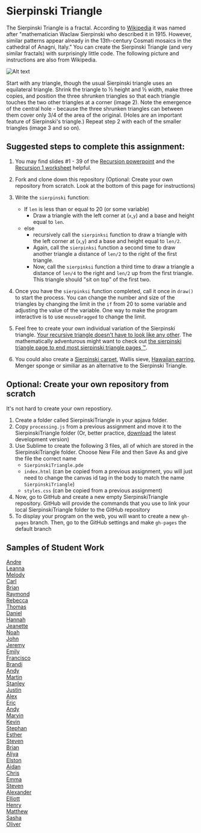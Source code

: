 Sierpinski Triangle
==================

The Sierpinski Triangle is a fractal. According to [Wikipedia](http://en.wikipedia.org/wiki/Sierpinski_triangle) it was named after "mathematician Waclaw Sierpinski who described it in 1915. However, similar patterns appear already in the 13th-century Cosmati mosaics in the cathedral of Anagni, Italy." You can create the Sierpinski Triangle (and very similar fractals) with surprisingly little code. The following picture and instructions are also from Wikipedia.

![Alt text](http://upload.wikimedia.org/wikipedia/commons/thumb/0/05/Sierpinski_triangle_evolution.svg/512px-Sierpinski_triangle_evolution.svg.png)

Start with any triangle, though the usual Sierpinski triangle uses an equilateral triangle. Shrink the triangle to ½ height and ½ width, make three copies, and position the three shrunken triangles so that each triangle touches the two other triangles at a corner (image 2). Note the emergence of the central hole - because the three shrunken triangles can between them cover only 3/4 of the area of the original. (Holes are an important feature of Sierpinski's triangle.) Repeat step 2 with each of the smaller triangles (image 3 and so on).

Suggested steps to complete this assignment:
----------------------------------------------
1. You may find slides #1 - 39 of the [Recursion powerpoint](https://drive.google.com/open?id=0Bz2ZkT6qWPYTdFNMNkthaG15X1k) and  the [Recursion 1 worksheet](https://drive.google.com/open?id=0Bz2ZkT6qWPYTN2U4M2E5ZTQtMGFhMC00ZDY0LThiMGItODMwYzBiMGFiODdi) helpful.
2. Fork and clone down this repository (Optional: Create your own repository from scratch. Look at the bottom of this page for instructions)
2. Write the `sierpinski` function:

    * If `len` is less than or equal to 20 (or some variable) 
        * Draw a triangle with the left corner at (`x`,`y`) and a base and height equal to `len`.
    * else
        * recursively call the `sierpinksi` function to draw a triangle with the left corner at (`x`,`y`) and a base and height equal to `len/2`.
        * Again, call the `sierpinksi` function a second time to draw another triangle a distance of `len/2` to the right of the first triangle.
        * Now, call the `sierpinksi` function a third time to draw a triangle a distance of `len/4` to the right and `len/2` up from the first triangle. This triangle should "sit on top" of the first two.
3. Once you have the `sierpinksi` function completed, call it once in `draw()` to start the process. You can change the number and size of the triangles by changing the limit in the `if` from 20 to some variable and adjusting the value of the variable. One way to make the program interactive is to use `mouseDragged` to change the limit.
4. Feel free to create your own individual variation of the Sierpinski triangle. [Your recursive triangle doesn't have to look like any other](http://www.google.com/search?q=variations+on+a+theme+of+sierpinski&safe=active&es_sm=122&source=lnms&tbm=isch&sa=X&ei=Ku-uVP7vEJecoQSvwoCADg&ved=0CAoQ_AUoAw&biw=1280&bih=856&surl=1#safe=active&tbm=isch&q=variations+on+sierpinski+triangle&imgdii=_). The mathematically adventurous might want to check out [the sierpinski triangle page to end most sierpinski triangle pages ™](http://www.oftenpaper.net/sierpinski.htm).
5. You could also create a [Sierpinski carpet](http://en.wikipedia.org/wiki/Sierpinski_carpet), Wallis sieve, [Hawaiian earring](https://en.wikipedia.org/wiki/Hawaiian_earring), Menger sponge or similiar as an alternative to the Sierpinski Triangle.

Optional: Create your own repository from scratch
-------------------------------------------------
It's not hard to create your own repostiory.    
1. Create a folder called SierpinskiTriangle in your apjava folder.    
2. Copy `processing.js` from a previous assignment and move it to the SierpinskiTriangle folder (Or, better practice, [download](http://processingjs.org/download/) the latest development version)    
3. Use Sublime to create the following 3 files, all of which are stored in the SierpinskiTriangle folder. Choose New File and then Save As and give the file the correct name    
    * `SierpinskiTriangle.pde`    
    * `index.html` (can be copied from a previous assignment, you will just need to change the canvas id tag in the body to match the name `SierpinskiTriangle`)    
    * `styles.css` (can be copied from a previous assignment)    
4. Now, go to GitHub and create a new empty SierpinskiTriangle repository. GitHub will provide the commands that you use to link your local SierpinskiTriangle folder to the GitHub repository    
5. To display your program on the web, you will want to create a new `gh-pages` branch. Then, go to the GitHub settings and make `gh-pages` the default branch    

Samples of Student Work
-----------------------
[Andre](http://ardzejafyl.github.io/SierpinskiTriangle/)  
[Leanna](http://leannayu.github.io/SierpinskiTriangle/)  
[Melody](http://itsmelodious.github.io/SierpinskiTriangle/)  
[Carl](http://cahouweling.github.io/SierpinskiTriangle/)  
[Brian](http://articlegend.github.io/SierpinskiTriangle/)  
[Raymond](http://raymondshew.github.io/SierpinskiTriangle/)  
[Rebecca](http://rebeckur.github.io/SierpinskiCarpet/)  
[Thomas](http://whatarethose.github.io/SierpinskiTriangle/)  
[Daniel](http://donutdaniel.github.io/SierpinskiTriangle/)  
[Hannah](http://kaliburr.github.io/SierpinskiTriangle/)  
[Jeanette](http://roquefortt.github.io/SierpinskiTriangle/)  
[Noah](http://noahzpepper.github.io/SierpinskiTriangle/)  
[John](http://jcdente.github.io/SierpinskiTriangle/)  
[Jeremy](http://gitrektapcs.github.io/SierpinskiTriangle/)  
[Emily](http://emyee19.github.io/SierpinskiTriangle/)  
[Francisco](http://frbui.github.io/SierpinskiTriangle/)  
[Brandi](http://brw1221.github.io/SierpinskiTriangle/)  
[Andy](http://huangandy54.github.io/SierpinskiTriangle/)  
[Martin](http://marrtinj.github.io/SierpinskiTriangle/)  
[Stanley](http://kotorisan.github.io/SierpinskiTriangle/)  
[Justin](http://justinleong360.github.io/SierpinskiTriangle/)  
[Alex](http://alexlo1.github.io/SierpinskiTriangle/)  
[Eric](http://erickango.github.io/SierpinskiTriangle/)  
[Andy](http://anonymous001.github.io/SierpinskiTriangle/)  
[Marvin](http://mluong888.github.io/SierpinskiTriangle/)  
[Kevin](http://oohklim.github.io/SierpinskiTriangle/)  
[Stephan](http://stephan-xie-01.github.io/SierpinskiTriangle/)  
[Esther](http://elam2016.github.io/SierpinskiCarpet/)  
[Steven](http://crzysteven.github.io/SierpinskiTriangle/)  
[Brian](http://brianlam37.github.io/SierpinskiTriangle/)  
[Aliya](http://aliyachambless.github.io/SierpinskiTriangle/)  
[Elston](http://458elma.github.io/SierpinskiTriangle/)  
[Aidan](https://hakyojin.github.io/SierpinskiTriangle/)  
[Chris](http://cjlim2007apcs.github.io/SierpinskiTriangle/)  
[Emma](http://emma-wong.github.io/SierpinskiTriangle/)  
[Steven](http://crzysteven.github.io/SierpinskiTriangle/)  
[Alexander](http://alzhu1.github.io/SierpinskiTriangle/)  
[Elliott](http://elliottdebruin.github.io/SierpinskiTriangle/)  
[Henry](http://usaruner.github.io/SierpinskiTriangle/)  
[Matthew](http://yeahmatts.github.io/SierpinskiTriangle/)  
[Sasha](http://sashagonzalez.github.io/SierpinskiTriangle/)  
[Oliver](http://olivernoss.github.io/SierpinskiTriangle/)  




